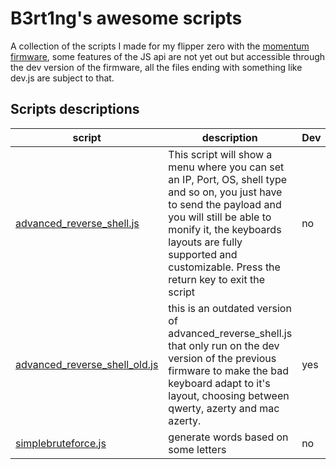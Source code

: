 # B3rt1ng's awesome scripts

A collection of the scripts I made for my flipper zero with the [momentum firmware](https://github.com/Next-Flip/Momentum-Firmware), some features of the JS api are not yet out but accessible through the dev version of the firmware, all the files ending with something like dev.js are subject to that.

## Scripts descriptions
| script | description | Dev |
|------|-----|-----|
| [advanced_reverse_shell.js](https://github.com/b3rt1ng/B3rt1ngs-awesome-scripts/blob/main/advanced_reverse_shell.js) | This script will show a menu where you can set an IP, Port, OS, shell type and so on, you just have to send the payload and you will still be able to monify it, the keyboards layouts are fully supported and customizable.  Press the return key to exit the script | no |
|[advanced_reverse_shell_old.js](https://github.com/b3rt1ng/B3rt1ngs-awesome-scripts/blob/main/advanced_reverse_shell_old.js)|this is an outdated version of advanced_reverse_shell.js that only run on the dev version of the previous firmware to make the bad keyboard adapt to it's layout, choosing between qwerty, azerty and mac azerty.|yes|
|[simplebruteforce.js](https://github.com/b3rt1ng/B3rt1ngs-awesome-scripts/blob/main/simplebruteforce.js)|generate words based on some letters|no|
